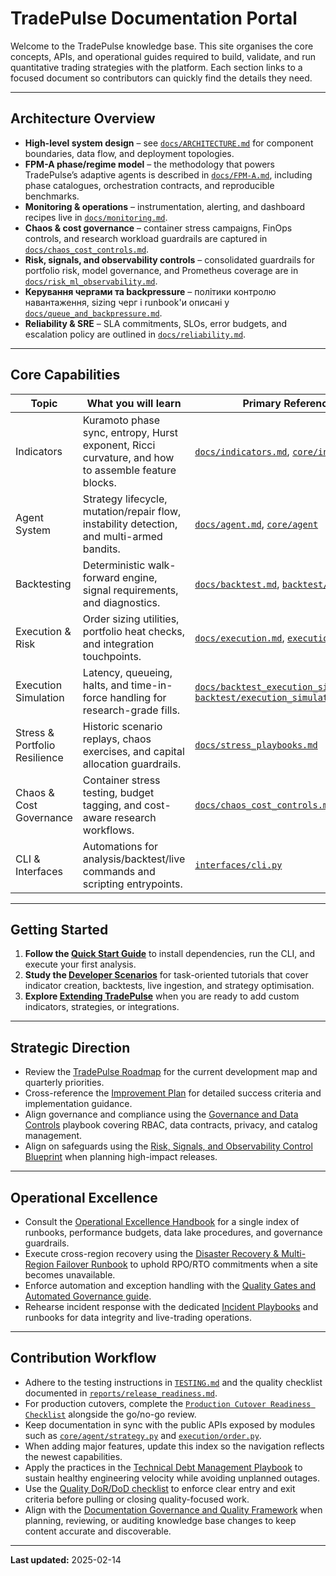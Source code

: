 # TradePulse Documentation Portal

Welcome to the TradePulse knowledge base. This site organises the core
concepts, APIs, and operational guides required to build, validate, and run
quantitative trading strategies with the platform. Each section links to a
focused document so contributors can quickly find the details they need.

---

## Architecture Overview

- **High-level system design** – see [`docs/ARCHITECTURE.md`](ARCHITECTURE.md)
  for component boundaries, data flow, and deployment topologies.
- **FPM-A phase/regime model** – the methodology that powers TradePulse’s
  adaptive agents is described in [`docs/FPM-A.md`](FPM-A.md), including phase
  catalogues, orchestration contracts, and reproducible benchmarks.
- **Monitoring & operations** – instrumentation, alerting, and dashboard
  recipes live in [`docs/monitoring.md`](monitoring.md).
- **Chaos & cost governance** – container stress campaigns, FinOps controls,
  and research workload guardrails are captured in
  [`docs/chaos_cost_controls.md`](chaos_cost_controls.md).
- **Risk, signals, and observability controls** – consolidated guardrails for
  portfolio risk, model governance, and Prometheus coverage are in
  [`docs/risk_ml_observability.md`](risk_ml_observability.md).
- **Керування чергами та backpressure** – політики контролю навантаження,
  sizing черг і runbook'и описані у
  [`docs/queue_and_backpressure.md`](queue_and_backpressure.md).
- **Reliability & SRE** – SLA commitments, SLOs, error budgets, and escalation
  policy are outlined in [`docs/reliability.md`](reliability.md).

---

## Core Capabilities

| Topic | What you will learn | Primary References |
| ----- | ------------------- | ------------------ |
| Indicators | Kuramoto phase sync, entropy, Hurst exponent, Ricci curvature, and how to assemble feature blocks. | [`docs/indicators.md`](indicators.md), [`core/indicators`](../core/indicators) |
| Agent System | Strategy lifecycle, mutation/repair flow, instability detection, and multi-armed bandits. | [`docs/agent.md`](agent.md), [`core/agent`](../core/agent) |
| Backtesting | Deterministic walk-forward engine, signal requirements, and diagnostics. | [`docs/backtest.md`](backtest.md), [`backtest/engine.py`](../backtest/engine.py) |
| Execution & Risk | Order sizing utilities, portfolio heat checks, and integration touchpoints. | [`docs/execution.md`](execution.md), [`execution`](../execution) |
| Execution Simulation | Latency, queueing, halts, and time-in-force handling for research-grade fills. | [`docs/backtest_execution_simulation.md`](backtest_execution_simulation.md), [`backtest/execution_simulation.py`](../backtest/execution_simulation.py) |
| Stress & Portfolio Resilience | Historic scenario replays, chaos exercises, and capital allocation guardrails. | [`docs/stress_playbooks.md`](stress_playbooks.md) |
| Chaos & Cost Governance | Container stress testing, budget tagging, and cost-aware research workflows. | [`docs/chaos_cost_controls.md`](chaos_cost_controls.md) |
| CLI & Interfaces | Automations for analysis/backtest/live commands and scripting entrypoints. | [`interfaces/cli.py`](../interfaces/cli.py) |

---

## Getting Started

1. **Follow the [Quick Start Guide](quickstart.md)** to install dependencies,
   run the CLI, and execute your first analysis.
2. **Study the [Developer Scenarios](scenarios.md)** for task-oriented
   tutorials that cover indicator creation, backtests, live ingestion, and
   strategy optimisation.
3. **Explore [Extending TradePulse](extending.md)** when you are ready to add
   custom indicators, strategies, or integrations.

---

## Strategic Direction

- Review the [TradePulse Roadmap](roadmap.md) for the current development map and
  quarterly priorities.
- Cross-reference the [Improvement Plan](improvement_plan.md) for detailed
  success criteria and implementation guidance.
- Align governance and compliance using the
  [Governance and Data Controls](governance.md) playbook covering RBAC, data
  contracts, privacy, and catalog management.
- Align on safeguards using the [Risk, Signals, and Observability Control
  Blueprint](risk_ml_observability.md) when planning high-impact releases.

---

## Operational Excellence

- Consult the [Operational Excellence Handbook](operational_handbook.md) for a
  single index of runbooks, performance budgets, data lake procedures, and
  governance guardrails.
- Execute cross-region recovery using the
  [Disaster Recovery & Multi-Region Failover Runbook](runbook_disaster_recovery.md)
  to uphold RPO/RTO commitments when a site becomes unavailable.
- Enforce automation and exception handling with the
  [Quality Gates and Automated Governance guide](quality_gates.md).
- Rehearse incident response with the dedicated
  [Incident Playbooks](incident_playbooks.md) and runbooks for data integrity
  and live-trading operations.

---

## Contribution Workflow

- Adhere to the testing instructions in [`TESTING.md`](../TESTING.md) and the
  quality checklist documented in [`reports/release_readiness.md`](../reports/release_readiness.md).
- For production cutovers, complete the
  [`Production Cutover Readiness Checklist`](../reports/prod_cutover_readiness_checklist.md)
  alongside the go/no-go review.
- Keep documentation in sync with the public APIs exposed by modules such as
  [`core/agent/strategy.py`](../core/agent/strategy.py) and
  [`execution/order.py`](../execution/order.py).
- When adding major features, update this index so the navigation reflects the
  newest capabilities.
- Apply the practices in the [Technical Debt Management Playbook](technical-debt.md)
  to sustain healthy engineering velocity while avoiding unplanned outages.
- Use the [Quality DoR/DoD checklist](quality-dor-dod.md) to enforce clear entry
  and exit criteria before pulling or closing quality-focused work.
- Align with the [Documentation Governance and Quality Framework](documentation_governance.md)
  when planning, reviewing, or auditing knowledge base changes to keep content
  accurate and discoverable.

---

**Last updated:** 2025-02-14
